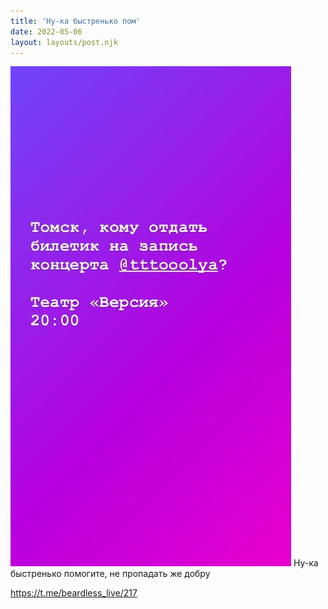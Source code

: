 ```yaml
---
title: 'Ну-ка быстренько пом'
date: 2022-05-06
layout: layouts/post.njk
---
```


![](/img/AgACAgIAAx0CVDWW-AAD2WJ1CnURLUQNXAABzWTYR_fvsED9zwACn7oxG_CZqEvDIdQf3okGDAEAAwIAA3MAAyQE.jpg
)
Ну-ка быстренько помогите, не пропадать же добру

https://t.me/beardless_live/217